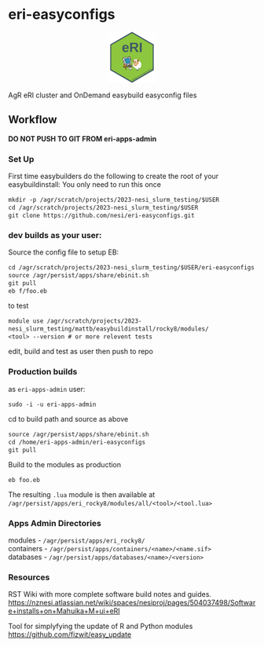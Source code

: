 # eri-easyconfigs

<p align="center" width="100%">
    <img width="20%" src="https://github.com/nesi/eri-easyconfigs/blob/main/resources/eri_hex.png"> 
</p>

AgR eRI cluster and OnDemand easybuild easyconfig files

## Workflow
**DO NOT PUSH TO GIT FROM eri-apps-admin**

### Set Up
First time easybuilders do the following to create the root of your easybuildinstall:
You only need to run this once
```
mkdir -p /agr/scratch/projects/2023-nesi_slurm_testing/$USER
cd /agr/scratch/projects/2023-nesi_slurm_testing/$USER
git clone https://github.com/nesi/eri-easyconfigs.git
```
### dev builds as your user:
Source the config file to setup EB:
```
cd /agr/scratch/projects/2023-nesi_slurm_testing/$USER/eri-easyconfigs 
source /agr/persist/apps/share/ebinit.sh
git pull
eb f/foo.eb
```
to test
```
module use /agr/scratch/projects/2023-nesi_slurm_testing/mattb/easybuildinstall/rocky8/modules/
<tool> --version # or more relevent tests
```
edit, build and test as user then push to repo

### Production builds
as `eri-apps-admin` user:
```
sudo -i -u eri-apps-admin
```

cd to build path and source as above
```
source /agr/persist/apps/share/ebinit.sh
cd /home/eri-apps-admin/eri-easyconfigs
git pull
```  

Build to the modules as production
```
eb foo.eb
```
The resulting `.lua` module is then available at `/agr/persist/apps/eri_rocky8/modules/all/<tool>/<tool.lua>`

### Apps Admin Directories
modules - `/agr/persist/apps/eri_rocky8/`  
containers - `/agr/persist/apps/containers/<name>/<name.sif>`  
databases - `/agr/persist/apps/databases/<name>/<version>`  

### Resources
RST Wiki with more complete software build notes and guides.
https://nznesi.atlassian.net/wiki/spaces/nesiproj/pages/504037498/Software+installs+on+Mahuika+M+ui+eRI  

Tool for simplyfying the update of R and Python modules
https://github.com/fizwit/easy_update
